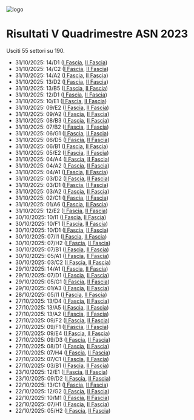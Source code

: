 ![logo](img/logo-2023.png)

# Risultati V Quadrimestre ASN 2023

Usciti 55 settori su 190.

- 31/10/2025: 14/D1 ([I Fascia](https://asn23.cineca.it/pubblico/miur/esito/14%252FD1/1/5), [II Fascia](https://asn23.cineca.it/pubblico/miur/esito/14%252FD1/2/5))
- 31/10/2025: 14/C2 ([I Fascia](https://asn23.cineca.it/pubblico/miur/esito/14%252FC2/1/5), [II Fascia](https://asn23.cineca.it/pubblico/miur/esito/14%252FC2/2/5))
- 31/10/2025: 14/A2 ([I Fascia](https://asn23.cineca.it/pubblico/miur/esito/14%252FA2/1/5), [II Fascia](https://asn23.cineca.it/pubblico/miur/esito/14%252FA2/2/5))
- 31/10/2025: 13/D2 ([I Fascia](https://asn23.cineca.it/pubblico/miur/esito/13%252FD2/1/5), [II Fascia](https://asn23.cineca.it/pubblico/miur/esito/13%252FD2/2/5))
- 31/10/2025: 13/B5 ([I Fascia](https://asn23.cineca.it/pubblico/miur/esito/13%252FB5/1/5), [II Fascia](https://asn23.cineca.it/pubblico/miur/esito/13%252FB5/2/5))
- 31/10/2025: 12/D1 ([I Fascia](https://asn23.cineca.it/pubblico/miur/esito/12%252FD1/1/5), [II Fascia](https://asn23.cineca.it/pubblico/miur/esito/12%252FD1/2/5))
- 31/10/2025: 10/E1 ([I Fascia](https://asn23.cineca.it/pubblico/miur/esito/10%252FE1/1/5), [II Fascia](https://asn23.cineca.it/pubblico/miur/esito/10%252FE1/2/5))
- 31/10/2025: 09/E2 ([I Fascia](https://asn23.cineca.it/pubblico/miur/esito/09%252FE2/1/5), [II Fascia](https://asn23.cineca.it/pubblico/miur/esito/09%252FE2/2/5))
- 31/10/2025: 09/A2 ([I Fascia](https://asn23.cineca.it/pubblico/miur/esito/09%252FA2/1/5), [II Fascia](https://asn23.cineca.it/pubblico/miur/esito/09%252FA2/2/5))
- 31/10/2025: 08/B3 ([I Fascia](https://asn23.cineca.it/pubblico/miur/esito/08%252FB3/1/5), [II Fascia](https://asn23.cineca.it/pubblico/miur/esito/08%252FB3/2/5))
- 31/10/2025: 07/B2 ([I Fascia](https://asn23.cineca.it/pubblico/miur/esito/07%252FB2/1/5), [II Fascia](https://asn23.cineca.it/pubblico/miur/esito/07%252FB2/2/5))
- 31/10/2025: 06/G1 ([I Fascia](https://asn23.cineca.it/pubblico/miur/esito/06%252FG1/1/5), [II Fascia](https://asn23.cineca.it/pubblico/miur/esito/06%252FG1/2/5))
- 31/10/2025: 06/D5 ([I Fascia](https://asn23.cineca.it/pubblico/miur/esito/06%252FD5/1/5), [II Fascia](https://asn23.cineca.it/pubblico/miur/esito/06%252FD5/2/5))
- 31/10/2025: 06/B1 ([I Fascia](https://asn23.cineca.it/pubblico/miur/esito/06%252FB1/1/5), [II Fascia](https://asn23.cineca.it/pubblico/miur/esito/06%252FB1/2/5))
- 31/10/2025: 05/E2 ([I Fascia](https://asn23.cineca.it/pubblico/miur/esito/05%252FE2/1/5), [II Fascia](https://asn23.cineca.it/pubblico/miur/esito/05%252FE2/2/5))
- 31/10/2025: 04/A4 ([I Fascia](https://asn23.cineca.it/pubblico/miur/esito/04%252FA4/1/5), [II Fascia](https://asn23.cineca.it/pubblico/miur/esito/04%252FA4/2/5))
- 31/10/2025: 04/A2 ([I Fascia](https://asn23.cineca.it/pubblico/miur/esito/04%252FA2/1/5), [II Fascia](https://asn23.cineca.it/pubblico/miur/esito/04%252FA2/2/5))
- 31/10/2025: 04/A1 ([I Fascia](https://asn23.cineca.it/pubblico/miur/esito/04%252FA1/1/5), [II Fascia](https://asn23.cineca.it/pubblico/miur/esito/04%252FA1/2/5))
- 31/10/2025: 03/D2 ([I Fascia](https://asn23.cineca.it/pubblico/miur/esito/03%252FD2/1/5), [II Fascia](https://asn23.cineca.it/pubblico/miur/esito/03%252FD2/2/5))
- 31/10/2025: 03/D1 ([I Fascia](https://asn23.cineca.it/pubblico/miur/esito/03%252FD1/1/5), [II Fascia](https://asn23.cineca.it/pubblico/miur/esito/03%252FD1/2/5))
- 31/10/2025: 03/A2 ([I Fascia](https://asn23.cineca.it/pubblico/miur/esito/03%252FA2/1/5), [II Fascia](https://asn23.cineca.it/pubblico/miur/esito/03%252FA2/2/5))
- 31/10/2025: 02/C1 ([I Fascia](https://asn23.cineca.it/pubblico/miur/esito/02%252FC1/1/5), [II Fascia](https://asn23.cineca.it/pubblico/miur/esito/02%252FC1/2/5))
- 31/10/2025: 01/A6 ([I Fascia](https://asn23.cineca.it/pubblico/miur/esito/01%252FA6/1/5), [II Fascia](https://asn23.cineca.it/pubblico/miur/esito/01%252FA6/2/5))
- 31/10/2025: 12/E2 ([I Fascia](https://asn23.cineca.it/pubblico/miur/esito/12%252FE2/1/5), [II Fascia](https://asn23.cineca.it/pubblico/miur/esito/12%252FE2/2/5))
- 30/10/2025: 10/I1 ([I Fascia](https://asn23.cineca.it/pubblico/miur/esito/10%252FI1/1/5), [II Fascia](https://asn23.cineca.it/pubblico/miur/esito/10%252FI1/2/5))
- 30/10/2025: 10/F1 ([I Fascia](https://asn23.cineca.it/pubblico/miur/esito/10%252FF1/1/5), [II Fascia](https://asn23.cineca.it/pubblico/miur/esito/10%252FF1/2/5))
- 30/10/2025: 10/D1 ([I Fascia](https://asn23.cineca.it/pubblico/miur/esito/10%252FD1/1/5), [II Fascia](https://asn23.cineca.it/pubblico/miur/esito/10%252FD1/2/5))
- 30/10/2025: 07/I1 ([I Fascia](https://asn23.cineca.it/pubblico/miur/esito/07%252FI1/1/5), [II Fascia](https://asn23.cineca.it/pubblico/miur/esito/07%252FI1/2/5))
- 30/10/2025: 07/H2 ([I Fascia](https://asn23.cineca.it/pubblico/miur/esito/07%252FH2/1/5), [II Fascia](https://asn23.cineca.it/pubblico/miur/esito/07%252FH2/2/5))
- 30/10/2025: 07/B1 ([I Fascia](https://asn23.cineca.it/pubblico/miur/esito/07%252FB1/1/5), [II Fascia](https://asn23.cineca.it/pubblico/miur/esito/07%252FB1/2/5))
- 30/10/2025: 05/A1 ([I Fascia](https://asn23.cineca.it/pubblico/miur/esito/05%252FA1/1/5), [II Fascia](https://asn23.cineca.it/pubblico/miur/esito/05%252FA1/2/5))
- 30/10/2025: 03/C2 ([I Fascia](https://asn23.cineca.it/pubblico/miur/esito/03%252FC2/1/5), [II Fascia](https://asn23.cineca.it/pubblico/miur/esito/03%252FC2/2/5))
- 29/10/2025: 14/A1 ([I Fascia](https://asn23.cineca.it/pubblico/miur/esito/14%252FA1/1/5), [II Fascia](https://asn23.cineca.it/pubblico/miur/esito/14%252FA1/2/5))
- 29/10/2025: 07/D1 ([I Fascia](https://asn23.cineca.it/pubblico/miur/esito/07%252FD1/1/5), [II Fascia](https://asn23.cineca.it/pubblico/miur/esito/07%252FD1/2/5))
- 29/10/2025: 05/G1 ([I Fascia](https://asn23.cineca.it/pubblico/miur/esito/05%252FG1/1/5), [II Fascia](https://asn23.cineca.it/pubblico/miur/esito/05%252FG1/2/5))
- 29/10/2025: 01/A3 ([I Fascia](https://asn23.cineca.it/pubblico/miur/esito/01%252FA3/1/5), [II Fascia](https://asn23.cineca.it/pubblico/miur/esito/01%252FA3/2/5))
- 28/10/2025: 05/I1 ([I Fascia](https://asn23.cineca.it/pubblico/miur/esito/05%252FI1/1/5), [II Fascia](https://asn23.cineca.it/pubblico/miur/esito/05%252FI1/2/5))
- 27/10/2025: 13/D4 ([I Fascia](https://asn23.cineca.it/pubblico/miur/esito/13%252FD4/1/5), [II Fascia](https://asn23.cineca.it/pubblico/miur/esito/13%252FD4/2/5))
- 27/10/2025: 13/A5 ([I Fascia](https://asn23.cineca.it/pubblico/miur/esito/13%252FA5/1/5), [II Fascia](https://asn23.cineca.it/pubblico/miur/esito/13%252FA5/2/5))
- 27/10/2025: 13/A2 ([I Fascia](https://asn23.cineca.it/pubblico/miur/esito/13%252FA2/1/5), [II Fascia](https://asn23.cineca.it/pubblico/miur/esito/13%252FA2/2/5))
- 27/10/2025: 09/F2 ([I Fascia](https://asn23.cineca.it/pubblico/miur/esito/09%252FF2/1/5), [II Fascia](https://asn23.cineca.it/pubblico/miur/esito/09%252FF2/2/5))
- 27/10/2025: 09/F1 ([I Fascia](https://asn23.cineca.it/pubblico/miur/esito/09%252FF1/1/5), [II Fascia](https://asn23.cineca.it/pubblico/miur/esito/09%252FF1/2/5))
- 27/10/2025: 09/E4 ([I Fascia](https://asn23.cineca.it/pubblico/miur/esito/09%252FE4/1/5), [II Fascia](https://asn23.cineca.it/pubblico/miur/esito/09%252FE4/2/5))
- 27/10/2025: 09/D3 ([I Fascia](https://asn23.cineca.it/pubblico/miur/esito/09%252FD3/1/5), [II Fascia](https://asn23.cineca.it/pubblico/miur/esito/09%252FD3/2/5))
- 27/10/2025: 08/D1 ([I Fascia](https://asn23.cineca.it/pubblico/miur/esito/08%252FD1/1/5), [II Fascia](https://asn23.cineca.it/pubblico/miur/esito/08%252FD1/2/5))
- 27/10/2025: 07/H4 ([I Fascia](https://asn23.cineca.it/pubblico/miur/esito/07%252FH4/1/5), [II Fascia](https://asn23.cineca.it/pubblico/miur/esito/07%252FH4/2/5))
- 27/10/2025: 07/C1 ([I Fascia](https://asn23.cineca.it/pubblico/miur/esito/07%252FC1/1/5), [II Fascia](https://asn23.cineca.it/pubblico/miur/esito/07%252FC1/2/5))
- 27/10/2025: 03/B1 ([I Fascia](https://asn23.cineca.it/pubblico/miur/esito/03%252FB1/1/5), [II Fascia](https://asn23.cineca.it/pubblico/miur/esito/03%252FB1/2/5))
- 23/10/2025: 12/E1 ([I Fascia](https://asn23.cineca.it/pubblico/miur/esito/12%252FE1/1/5), [II Fascia](https://asn23.cineca.it/pubblico/miur/esito/12%252FE1/2/5))
- 23/10/2025: 09/D2 ([I Fascia](https://asn23.cineca.it/pubblico/miur/esito/09%252FD2/1/5), [II Fascia](https://asn23.cineca.it/pubblico/miur/esito/09%252FD2/2/5))
- 22/10/2025: 13/C1 ([I Fascia](https://asn23.cineca.it/pubblico/miur/esito/13%252FC1/1/5), [II Fascia](https://asn23.cineca.it/pubblico/miur/esito/13%252FC1/2/5))
- 22/10/2025: 12/G2 ([I Fascia](https://asn23.cineca.it/pubblico/miur/esito/12%252FG2/1/5), [II Fascia](https://asn23.cineca.it/pubblico/miur/esito/12%252FG2/2/5))
- 22/10/2025: 10/M1 ([I Fascia](https://asn23.cineca.it/pubblico/miur/esito/10%252FM1/1/5), [II Fascia](https://asn23.cineca.it/pubblico/miur/esito/10%252FM1/2/5))
- 22/10/2025: 07/H1 ([I Fascia](https://asn23.cineca.it/pubblico/miur/esito/07%252FH1/1/5), [II Fascia](https://asn23.cineca.it/pubblico/miur/esito/07%252FH1/2/5))
- 22/10/2025: 05/H2 ([I Fascia](https://asn23.cineca.it/pubblico/miur/esito/05%252FH2/1/5), [II Fascia](https://asn23.cineca.it/pubblico/miur/esito/05%252FH2/2/5))
